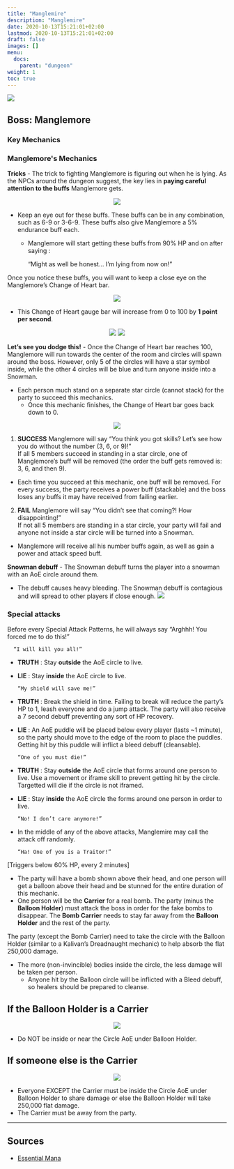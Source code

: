```yaml
---
title: "Manglemire"
description: "Manglemire"
date: 2020-10-13T15:21:01+02:00
lastmod: 2020-10-13T15:21:01+02:00
draft: false
images: []
menu:
  docs:
    parent: "dungeon"
weight: 1
toc: true
---
```


<div id="first-boss">

![](https://i.imgur.com/0SbpqXQ.jpg)
## Boss: Manglemore
### Key Mechanics

### Manglemore's Mechanics

**Tricks** - The trick to fighting Manglemore is figuring out when he is lying. As the NPCs around the dungeon suggest, the key lies in **paying careful attention to the buffs** Manglemore gets.

<center>

![](https://i.imgur.com/r4EyELE.png)

</center>

* Keep an eye out for these buffs. These buffs can be in any combination, such as 6-9 or 3-6-9. These buffs also give Manglemore a 5% endurance buff each. 
  * Manglemore will start getting these buffs from 90% HP and on after saying :

     “Might as well be honest… I’m lying from now on!”
     
Once you notice these buffs, you will want to keep a close eye on the Manglemore’s Change of Heart bar.

<center>

![](https://i.imgur.com/jmCgnH0.jpg)

</center>

* This Change of Heart gauge bar will increase from 0 to 100 by **1 point per second**.

<center>

![](https://i.imgur.com/oRqEruo.png)
![](https://i.imgur.com/4WLU3pa.png)

</center>

**Let’s see you dodge this!** - Once the Change of Heart bar reaches 100, Manglemore will run towards the center of the room and circles will spawn around the boss. However, only 5 of the circles will have a star symbol inside, while the other 4 circles will be blue and turn anyone inside into a Snowman. 
* Each person much stand on a separate star circle (cannot stack) for the party to succeed this mechanics. 
  * Once this mechanic finishes, the Change of Heart bar goes back down to 0.

<center>

![](https://i.imgur.com/hOzqYNz.jpg)

</center>

1. **SUCCESS**
Manglemore will say “You think you got skills? Let’s see how you do without the number (3, 6, or 9)!” <br>
If all 5 members succeed in standing in a star circle, one of Manglemore’s buff will be removed (the order the buff gets removed is: 3, 6, and then 9). 
  * Each time you succeed at this mechanic, one buff will be removed. For every success, the party receives a power buff (stackable) and the boss loses any buffs it may have received from failing earlier.
2. **FAIL**
Manglemore will say “You didn’t see that coming?! How disappointing!” <br>
If not all 5 members are standing in a star circle, your party will fail and anyone not inside a star circle will be turned into a Snowman. 
  * Manglemore will receive all his number buffs again, as well as gain a power and attack speed buff.

**Snowman debuff** - The Snowman debuff turns the player into a snowman with an AoE circle around them. 
* The debuff causes heavy bleeding. The Snowman debuff is contagious and will spread to other players if close enough.
![](https://i.imgur.com/npafaCy.jpg)

### Special attacks

Before every Special Attack Patterns, he will always say “Arghhh! You forced me to do this!”

      “I will kill you all!”
     
- **TRUTH** : Stay **outside** the AoE circle to live.
- **LIE** : Stay **inside** the AoE circle to live.

      “My shield will save me!”

- **TRUTH** : Break the shield in time. Failing to break will reduce the party’s HP to 1, leash everyone and do a jump attack. The party will also receive a 7 second debuff preventing any sort of HP recovery.
- **LIE** : An AoE puddle will be placed below every player (lasts ~1 minute), so the party should move to the edge of the room to place the puddles. Getting hit by this puddle will inflict a bleed debuff (cleansable).

      “One of you must die!”

- **TRUTH** : Stay **outside** the AoE circle that forms around one person to live. Use a movement or iframe skill to prevent getting hit by the circle. Targetted will die if the circle is not iframed.
- **LIE** : Stay **inside** the AoE circle the forms around one person in order to live.

      “No! I don’t care anymore!”

- In the middle of any of the above attacks, Manglemire may call the attack off randomly.

      “Ha! One of you is a Traitor!”

[Triggers below 60% HP, every 2 minutes]
* The party will have a bomb shown above their head, and one person will get a balloon above their head and be stunned for the entire duration of this mechanic.
* One person will be the **Carrier** for a real bomb. The party (minus the **Balloon Holder**) must attack the boss in order for the fake bombs to disappear. The **Bomb Carrier** needs to stay far away from the **Balloon Holder** and the rest of the party.

The party (except the Bomb Carrier) need to take the circle with the Balloon Holder (similar to a Kalivan’s Dreadnaught mechanic) to help absorb the flat 250,000 damage. 
* The more (non-invincible) bodies inside the circle, the less damage will be taken per person.
  * Anyone hit by the Balloon circle will be inflicted with a Bleed debuff, so healers should be prepared to cleanse.
  
## If the Balloon Holder is a Carrier

<center>

![](https://i.imgur.com/fbA4o1k.png)

</center>

- Do NOT be inside or near the Circle AoE under Balloon Holder.

## If someone else is the Carrier  

<center>

![](https://i.imgur.com/W9lynJ5.png)

</center>

- Everyone EXCEPT the Carrier must be inside the Circle AoE under Balloon Holder to share damage or else the Balloon Holder will take 250,000 flat damage. 
- The Carrier must be away from the party.  

</div>
<hr/>

## Sources

* [Essential Mana](https://essentialmana.com/manglemire/)
